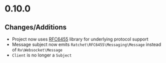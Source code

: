 # 0.10.0

## Changes/Additions

- Project now uses [RFC6455](https://github.com/ratchetphp/RFC6455) library for underlying protocol support
- Message subject now emits `Ratchet\RFC6455\Messaging\Message` instead of `Rx\Websocket\Message`
- `Client` is no longer a `Subject`
